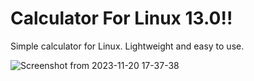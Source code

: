 # Calculator For Linux 13.0!!
Simple calculator for Linux.
Lightweight and easy to use.

![Screenshot from 2023-11-20 17-37-38](https://github.com/ToothedTomb/JonathanSteadmanCalc/assets/52569279/72850d95-439a-4599-84d7-95ab90cebfa5)
